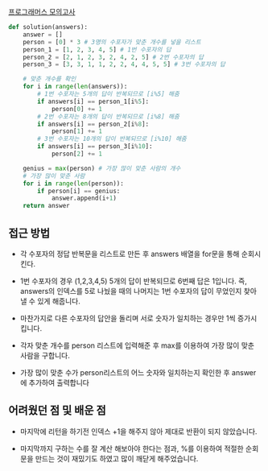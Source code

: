 [프로그래머스 모의고사](https://school.programmers.co.kr/learn/courses/30/lessons/42840)



```python
def solution(answers):
    answer = []
    person = [0] * 3 # 3명의 수포자가 맞춘 개수를 넣을 리스트
    person_1 = [1, 2, 3, 4, 5] # 1번 수포자의 답
    person_2 = [2, 1, 2, 3, 2, 4, 2, 5] # 2번 수포자의 답
    person_3 = [3, 3, 1, 1, 2, 2, 4, 4, 5, 5] # 3번 수포자의 답

    # 맞춘 개수를 확인
    for i in range(len(answers)):
        # 1번 수포자는 5개의 답이 반복되므로 [i%5] 해줌
        if answers[i] == person_1[i%5]:
            person[0] += 1
        # 2번 수포자는 8개의 답이 반복되므로 [i%8] 해줌
        if answers[i] == person_2[i%8]:
            person[1] += 1
        # 3번 수포자는 10개의 답이 반복되므로 [i%10] 해줌
        if answers[i] == person_3[i%10]:
            person[2] += 1

    genius = max(person) # 가장 많이 맞춘 사람의 개수 
    # 가장 많이 맞춘 사람
    for i in range(len(person)):
        if person[i] == genius:
            answer.append(i+1)
    return answer
```

## 접근 방법

- 각 수포자의 정답 반복문을 리스트로 만든 후 answers 배열을 for문을 통해 순회시킨다.

- 1번 수포자의 경우 (1,2,3,4,5) 5개의 답이 반복되므로 6번째 답은 1입니다. 즉, answers의 인덱스를 5로 나눴을 때의 나머지는 1번 수포자의 답이 무었인지 찾아 낼 수 있게 해줍니다.

- 마찬가지로 다른 수포자의 답안을 돌리며 서로 숫자가 일치하는 경우만 1씩 증가시킵니다.

- 각자 맞춘 개수를 person 리스트에 입력해준 후 max를 이용하여 가장 많이 맞춘 사람을 구합니다.

- 가장 많이 맞춘 수가 person리스트의 어느 숫자와 일치하는지 확인한 후 answer에 추가하여 출력합니다



## 어려웠던 점 및 배운 점

- 마지막에 리턴을 하기전 인덱스 +1을 해주지 않아 제대로 반환이 되지 않았습니다.

- 마지막까지 구하는 수를 잘 계산 해보아야 한다는 점과, %를 이용하여 적절한 순회문을 만드는 것이 재밌기도 하였고 많이 깨닫게 해주었습니다.
